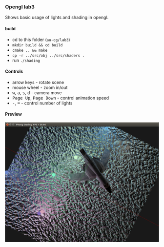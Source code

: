 ### Opengl lab3

Shows basic usage of lights and shading in opengl.

#### build
 
 - cd to this folder (`au-cg/lab3`)
 - `mkdir build && cd build`
 - `cmake .. && make`
 - `cp -r ../src/obj ../src/shaders .`
 - run `./shading`


#### Controls

 * arrow keys - rotate scene
 * mouse wheel - zoom in/out
 * <kbd>w</kbd>, <kbd>a</kbd>, <kbd>s</kbd>, <kbd>d</kbd> - camera move
 * <kbd>Page Up</kbd>, <kbd>Page Down</kbd> - control animation speed
 * <kbd>-</kbd>, <kbd>=</kbd> - control number of lights
 
 
#### Preview

![alt tag](https://github.com/AntonGitName/au-cg/blob/master/lab3/lab3-screenshot.png?raw=true "Phong shading") 
